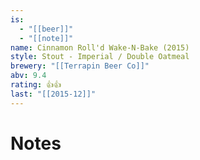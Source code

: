 ```yaml
---
is:
  - "[[beer]]"
  - "[[note]]"
name: Cinnamon Roll'd Wake-N-Bake (2015)
style: Stout - Imperial / Double Oatmeal
brewery: "[[Terrapin Beer Co]]"
abv: 9.4
rating: 👍👍
last: "[[2015-12]]"
---
```

# Notes

